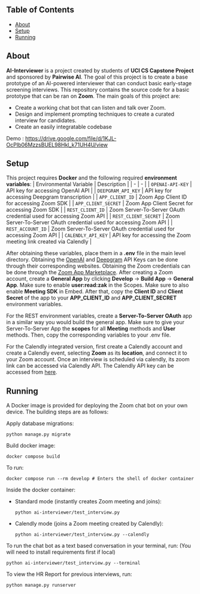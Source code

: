 ## Table of Contents

- [About](#about)
- [Setup](#setup)
- [Running](#running)

## About

**AI-Interviewer** is a project created by students of **UCI CS Capstone Project** and sponsored by **Pairwise AI**. The goal of this project is to create a base prototype of an AI-powered interviewer that can conduct basic early-stage screening interviews. This repository contains the source code for a basic prototype that can be ran on **Zoom**. The main goals of this project are:
- Create a working chat bot that can listen and talk over Zoom.
- Design and implement prompting techniques to create a curated interview for candidates.
- Create an easily integratable codebase

Demo : https://drive.google.com/file/d/1KJL-OcPIb06MzzsBUEL98Hkl_k71UH4U/view

## Setup
This project requires **Docker** and the following required **environment variables**:
| Environmental Variable | Description |
| - | - |
| `OPENAI-API-KEY` | API key for accessing OpenAI API |
| `DEEPGRAM_API_KEY` | API key for accessing Deepgram transcription |
| `APP_CLIENT_ID` | Zoom App Client ID for accessing Zoom SDK |
| `APP_CLIENT_SECRET` | Zoom App Client Secret for accessing Zoom SDK |
| `REST_CLIENT_ID` | Zoom Server-To-Server OAuth credential used for accessing Zoom API |
| `REST_CLIENT_SECRET` | Zoom Server-To-Server OAuth credential used for accessing Zoom API |
| `REST_ACCOUNT_ID` | Zoom Server-To-Server OAuth credential used for accessing Zoom API |
| `CALENDLY_API_KEY` | API key for accessing the Zoom meeting link created via Calendly |

After obtaining these variables, place them in a **.env** file in the main level directory. Obtaining the [OpenAI](https://openai.com/) and [Deepgram](https://deepgram.com/) API Keys can be done through their corresponding websites. Obtaining the Zoom credentials can be done through the [Zoom App Marketplace](https://marketplace.zoom.us/). After creating a Zoom account, create a **General App** by clicking **Develop** -> **Build App** -> **General App**. Make sure to enable **user:read:zak** in the Scopes. Make sure to also enable **Meeting SDK** in Embed. After that, copy the **Client ID** and **Client Secret** of the app to your **APP_CLIENT_ID** and **APP_CLIENT_SECRET** environment variables. 

For the REST environment variables, create a **Server-To-Server OAuth** app in a similar way you would build the general app. Make sure to give your Server-To-Server App the **scopes** for all **Meeting** methods and **User** methods. Then, copy the corresponding variables to your .env file.

For the Calendly integrated version, first create a Calendly account and create a Calendly event, selecting **Zoom** as its **location**, and connect it to your Zoom account. Once an interview is scheduled via calendly, its zoom link can be accessed via Calendly API. The Calendly API key can be accessed from [here](https://calendly.com/integrations/api_webhooks).

## Running

A Docker image is provided for deploying the Zoom chat bot on your own device. The building steps are as follows:

Apply database migrations:
```shell
python manage.py migrate
```
Build docker image:
```shell
docker compose build
```
To run:
```shell
docker compose run --rm develop # Enters the shell of docker container
```
Inside the docker container: 

- Standard mode (instantly creates Zoom meeting and joins):
  
  ```shell
  python ai-interviewer/test_interview.py 
  ```
- Calendly mode (joins a Zoom meeting created by Calendly):
  
  ```shell
  python ai-interviewer/test_interview.py --calendly
  ```
To run the chat bot as a text based conversation in your terminal, run: (You will need to install requirements first if local)
```shell
python ai-interviewer/test_interview.py --terminal 
```
To view the HR Report for previous interviews, run:
```shell
python manage.py runserver
```
